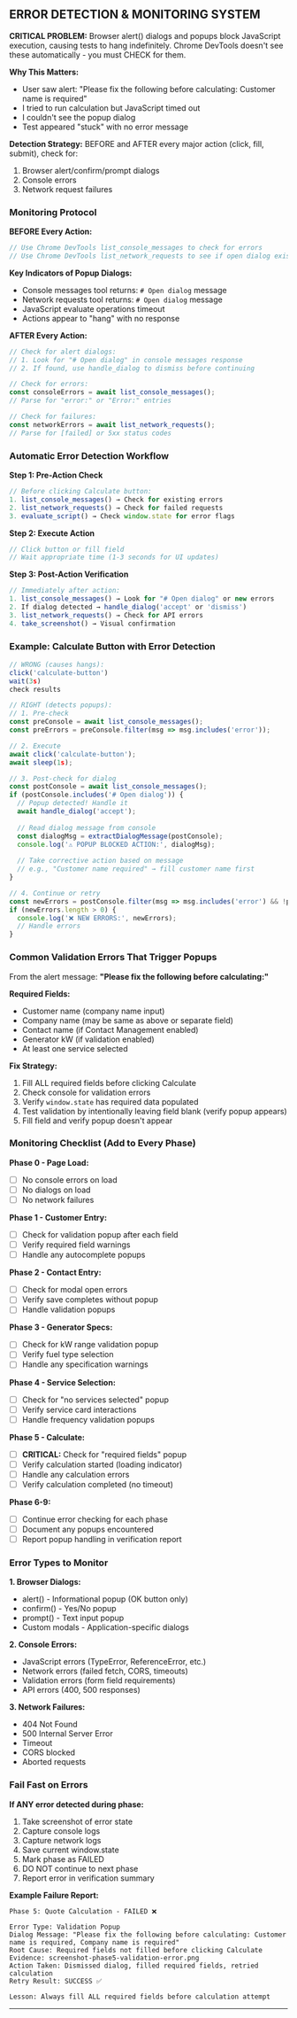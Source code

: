 ## ERROR DETECTION & MONITORING SYSTEM

**CRITICAL PROBLEM:** Browser alert() dialogs and popups block JavaScript execution, causing tests to hang indefinitely. Chrome DevTools doesn't see these automatically - you must CHECK for them.

**Why This Matters:**
- User saw alert: "Please fix the following before calculating: Customer name is required"
- I tried to run calculation but JavaScript timed out
- I couldn't see the popup dialog
- Test appeared "stuck" with no error message

**Detection Strategy:**
BEFORE and AFTER every major action (click, fill, submit), check for:
1. Browser alert/confirm/prompt dialogs
2. Console errors
3. Network request failures

### Monitoring Protocol

**BEFORE Every Action:**
```javascript
// Use Chrome DevTools list_console_messages to check for errors
// Use Chrome DevTools list_network_requests to see if open dialog exists
```

**Key Indicators of Popup Dialogs:**
- Console messages tool returns: `# Open dialog` message
- Network requests tool returns: `# Open dialog` message
- JavaScript evaluate operations timeout
- Actions appear to "hang" with no response

**AFTER Every Action:**
```javascript
// Check for alert dialogs:
// 1. Look for "# Open dialog" in console messages response
// 2. If found, use handle_dialog to dismiss before continuing

// Check for errors:
const consoleErrors = await list_console_messages();
// Parse for "error:" or "Error:" entries

// Check for failures:
const networkErrors = await list_network_requests();
// Parse for [failed] or 5xx status codes
```

### Automatic Error Detection Workflow

**Step 1: Pre-Action Check**
```javascript
// Before clicking Calculate button:
1. list_console_messages() → Check for existing errors
2. list_network_requests() → Check for failed requests
3. evaluate_script() → Check window.state for error flags
```

**Step 2: Execute Action**
```javascript
// Click button or fill field
// Wait appropriate time (1-3 seconds for UI updates)
```

**Step 3: Post-Action Verification**
```javascript
// Immediately after action:
1. list_console_messages() → Look for "# Open dialog" or new errors
2. If dialog detected → handle_dialog('accept' or 'dismiss')
3. list_network_requests() → Check for API errors
4. take_screenshot() → Visual confirmation
```

### Example: Calculate Button with Error Detection

```javascript
// WRONG (causes hangs):
click('calculate-button')
wait(3s)
check results

// RIGHT (detects popups):
// 1. Pre-check
const preConsole = await list_console_messages();
const preErrors = preConsole.filter(msg => msg.includes('error'));

// 2. Execute
await click('calculate-button');
await sleep(1s);

// 3. Post-check for dialog
const postConsole = await list_console_messages();
if (postConsole.includes('# Open dialog')) {
  // Popup detected! Handle it
  await handle_dialog('accept');
  
  // Read dialog message from console
  const dialogMsg = extractDialogMessage(postConsole);
  console.log('⚠️ POPUP BLOCKED ACTION:', dialogMsg);
  
  // Take corrective action based on message
  // e.g., "Customer name required" → fill customer name first
}

// 4. Continue or retry
const newErrors = postConsole.filter(msg => msg.includes('error') && !preErrors.includes(msg));
if (newErrors.length > 0) {
  console.log('❌ NEW ERRORS:', newErrors);
  // Handle errors
}
```

### Common Validation Errors That Trigger Popups

From the alert message: **"Please fix the following before calculating:"**

**Required Fields:**
- Customer name (company name input)
- Company name (may be same as above or separate field)
- Contact name (if Contact Management enabled)
- Generator kW (if validation enabled)
- At least one service selected

**Fix Strategy:**
1. Fill ALL required fields before clicking Calculate
2. Check console for validation errors
3. Verify `window.state` has required data populated
4. Test validation by intentionally leaving field blank (verify popup appears)
5. Fill field and verify popup doesn't appear

### Monitoring Checklist (Add to Every Phase)

**Phase 0 - Page Load:**
- [ ] No console errors on load
- [ ] No dialogs on load
- [ ] No network failures

**Phase 1 - Customer Entry:**
- [ ] Check for validation popup after each field
- [ ] Verify required field warnings
- [ ] Handle any autocomplete popups

**Phase 2 - Contact Entry:**
- [ ] Check for modal open errors
- [ ] Verify save completes without popup
- [ ] Handle validation popups

**Phase 3 - Generator Specs:**
- [ ] Check for kW range validation popup
- [ ] Verify fuel type selection
- [ ] Handle any specification warnings

**Phase 4 - Service Selection:**
- [ ] Check for "no services selected" popup
- [ ] Verify service card interactions
- [ ] Handle frequency validation popups

**Phase 5 - Calculate:**
- [ ] **CRITICAL:** Check for "required fields" popup
- [ ] Verify calculation started (loading indicator)
- [ ] Handle any calculation errors
- [ ] Verify calculation completed (no timeout)

**Phase 6-9:**
- [ ] Continue error checking for each phase
- [ ] Document any popups encountered
- [ ] Report popup handling in verification report

### Error Types to Monitor

**1. Browser Dialogs:**
- alert() - Informational popup (OK button only)
- confirm() - Yes/No popup
- prompt() - Text input popup
- Custom modals - Application-specific dialogs

**2. Console Errors:**
- JavaScript errors (TypeError, ReferenceError, etc.)
- Network errors (failed fetch, CORS, timeouts)
- Validation errors (form field requirements)
- API errors (400, 500 responses)

**3. Network Failures:**
- 404 Not Found
- 500 Internal Server Error
- Timeout
- CORS blocked
- Aborted requests

### Fail Fast on Errors

**If ANY error detected during phase:**
1. Take screenshot of error state
2. Capture console logs
3. Capture network logs
4. Save current window.state
5. Mark phase as FAILED
6. DO NOT continue to next phase
7. Report error in verification summary

**Example Failure Report:**
```
Phase 5: Quote Calculation - FAILED ❌

Error Type: Validation Popup
Dialog Message: "Please fix the following before calculating: Customer name is required, Company name is required"
Root Cause: Required fields not filled before clicking Calculate
Evidence: screenshot-phase5-validation-error.png
Action Taken: Dismissed dialog, filled required fields, retried calculation
Retry Result: SUCCESS ✅

Lesson: Always fill ALL required fields before calculation attempt
```

---
